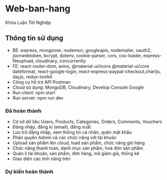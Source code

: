 # Web-ban-hang

Khóa Luận Tôt Nghiệp

## Thông tin sử dụng

- BE: express, mongoose, nodemon, googleapis, nodemailer, oauth2, jsonwebtoken, bcrypt, dotenv, cookie-parser, cors, css-loader, express-fileupload, cloudinary, concurrently.
- FE: react-router-dom, axios, @material-ui/icons @material-ui/core dateformat, react-google-login, react-express-paypal-checkout,chartjs, dayjs, redux-toolkit
- Công cụ hỗ trợ API Postman
- Cloud sử dụng: MongoDB, Cloudinary, Develop Console Google
- Run client: npm start
- Run server: npm run dev

### Đã hoàn thành

- Cơ sở dữ liệu Users, Products, Categories, Orders, Comments, Vouchers
- Đăng nhập, đăng kí (email), đăng xuất
- Lưu trữ đăng nhập, xem thông tin cá nhân, quên mật khẩu
- Phân quyền Admin và các chức năng với tài khoản
- Upload sản phẩm lên cloud, load sản phẩm, chức năng giỏ hàng
- Chức năng thanh toán, danh mục sản phẩm, hoá đơn sản phẩm
- Quản lí tài khoản, sản phẩm, đơn hàng, mã giảm giá, thống kê
- Giao diện các tính năng trên

### Dự kiến hoàn thành
